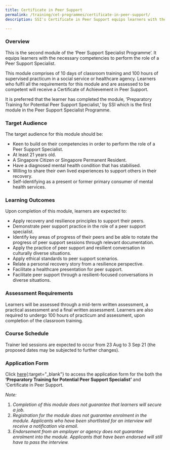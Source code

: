 ```yaml
---
title: Certificate in Peer Support
permalink: /training/cet-programmes/certificate-in-peer-support/
description: SSI's Certificate in Peer Support equips learners with the necessary competencies to assume a role of a Peer Support Specialist.

---
```

### Overview

This is the second module of the ‘Peer Support Specialist Programme’. It equips learners with the necessary competencies to perform the role of a Peer Support Specialist.

This module comprises of 10 days of classroom training and 100 hours of supervised practicum in a social service or healthcare agency. Learners who fulfil all the requirements for this module and are assessed to be competent will receive a Certificate of Achievement in Peer Support.

It is preferred that the learner has completed the module, ‘Preparatory Training for Potential Peer Support Specialist,’ by SSI which is the first module in the Peer Support Specialist Programme.

### Target Audience

The target audience for this module should be: 
-  Keen to build on their competencies in order to perform the role of a Peer Support Specialist.
-  At least 21 years old.
-  A Singapore Citizen or Singapore Permanent Resident.
-  Have a diagnosed mental health condition that has stabilised.
-  Willing to share their own lived experiences to support others in their recovery.
-  Self-identifying as a present or former primary consumer of mental health services.

### Learning Outcomes

Upon completion of this module, learners are expected to:

- Apply recovery and resilience principles to support their peers.
- Demonstrate peer support practice in the role of a peer support specialist.
- Identify key areas of progress of their peers and be able to notate the progress of peer support sessions through relevant documentation.
- Apply the practice of peer support and resilient conversation in culturally diverse situations. 
- Apply ethical standards to peer support scenarios.
- Relate a personal recovery story from a resilience perspective.
- Facilitate a healthcare presentation for peer support.
- Facilitate peer support through a resilient-focused conversations in diverse situations. 

### Assessment Requirements

Learners will be assessed through a mid-term written assessment, a practical assessment and a final written assessment. Learners are also required to undergo 100 hours of practicum and assessment, upon completion of the classroom training.

### Course Schedule

Trainer led sessions are expected to occur from 23 Aug to 3 Sep 21 (the proposed dates may be subjected to further changes).

### Application Form

Click [here](https://ncss-ssi-staging.netlify.app/images/training/Application%20form_Prep%20and%20CPS_Run%206.pdf){:target="_blank"} to access the application form for the both the  **‘**Preparatory Training for Potential Peer Support Specialist**’** and ‘Certificate in Peer Support.  
  
_Note:_

1.  _Completion of this module does not guarantee that learners will secure a job._
2.  _Registration for the module does not guarantee enrolment in the module. Applicants who have been shortlisted for an interview will receive a notification via email._
3.  _Endorsement from an employer or agency does not guarantee enrolment into the module. Applicants that have been endorsed will still have to pass the interview._
